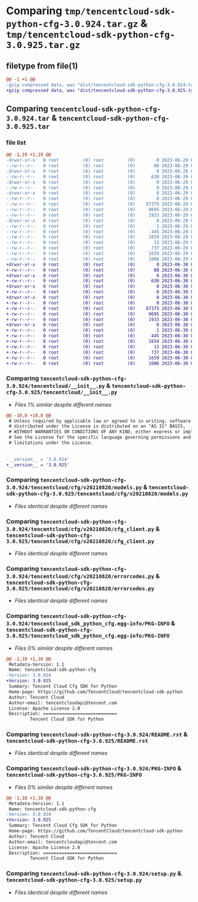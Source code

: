 # Comparing `tmp/tencentcloud-sdk-python-cfg-3.0.924.tar.gz` & `tmp/tencentcloud-sdk-python-cfg-3.0.925.tar.gz`

## filetype from file(1)

```diff
@@ -1 +1 @@
-gzip compressed data, was "dist/tencentcloud-sdk-python-cfg-3.0.924.tar", last modified: Thu Jun 29 00:26:19 2023, max compression
+gzip compressed data, was "dist/tencentcloud-sdk-python-cfg-3.0.925.tar", last modified: Fri Jun 30 02:02:50 2023, max compression
```

## Comparing `tencentcloud-sdk-python-cfg-3.0.924.tar` & `tencentcloud-sdk-python-cfg-3.0.925.tar`

### file list

```diff
@@ -1,19 +1,19 @@
-drwxr-xr-x   0 root         (0) root         (0)        0 2023-06-29 00:26:19.000000 tencentcloud-sdk-python-cfg-3.0.924/
--rw-r--r--   0 root         (0) root         (0)       88 2023-06-29 00:26:19.000000 tencentcloud-sdk-python-cfg-3.0.924/setup.cfg
-drwxr-xr-x   0 root         (0) root         (0)        0 2023-06-29 00:26:19.000000 tencentcloud-sdk-python-cfg-3.0.924/tencentcloud/
--rw-r--r--   0 root         (0) root         (0)      630 2023-06-29 00:26:19.000000 tencentcloud-sdk-python-cfg-3.0.924/tencentcloud/__init__.py
-drwxr-xr-x   0 root         (0) root         (0)        0 2023-06-29 00:26:19.000000 tencentcloud-sdk-python-cfg-3.0.924/tencentcloud/cfg/
--rw-r--r--   0 root         (0) root         (0)        0 2023-06-29 00:26:19.000000 tencentcloud-sdk-python-cfg-3.0.924/tencentcloud/cfg/__init__.py
-drwxr-xr-x   0 root         (0) root         (0)        0 2023-06-29 00:26:19.000000 tencentcloud-sdk-python-cfg-3.0.924/tencentcloud/cfg/v20210820/
--rw-r--r--   0 root         (0) root         (0)        0 2023-06-29 00:26:19.000000 tencentcloud-sdk-python-cfg-3.0.924/tencentcloud/cfg/v20210820/__init__.py
--rw-r--r--   0 root         (0) root         (0)    67375 2023-06-29 00:26:19.000000 tencentcloud-sdk-python-cfg-3.0.924/tencentcloud/cfg/v20210820/models.py
--rw-r--r--   0 root         (0) root         (0)     9695 2023-06-29 00:26:19.000000 tencentcloud-sdk-python-cfg-3.0.924/tencentcloud/cfg/v20210820/cfg_client.py
--rw-r--r--   0 root         (0) root         (0)     1933 2023-06-29 00:26:19.000000 tencentcloud-sdk-python-cfg-3.0.924/tencentcloud/cfg/v20210820/errorcodes.py
-drwxr-xr-x   0 root         (0) root         (0)        0 2023-06-29 00:26:19.000000 tencentcloud-sdk-python-cfg-3.0.924/tencentcloud_sdk_python_cfg.egg-info/
--rw-r--r--   0 root         (0) root         (0)        1 2023-06-29 00:26:19.000000 tencentcloud-sdk-python-cfg-3.0.924/tencentcloud_sdk_python_cfg.egg-info/dependency_links.txt
--rw-r--r--   0 root         (0) root         (0)      445 2023-06-29 00:26:19.000000 tencentcloud-sdk-python-cfg-3.0.924/tencentcloud_sdk_python_cfg.egg-info/SOURCES.txt
--rw-r--r--   0 root         (0) root         (0)     1659 2023-06-29 00:26:19.000000 tencentcloud-sdk-python-cfg-3.0.924/tencentcloud_sdk_python_cfg.egg-info/PKG-INFO
--rw-r--r--   0 root         (0) root         (0)       13 2023-06-29 00:26:19.000000 tencentcloud-sdk-python-cfg-3.0.924/tencentcloud_sdk_python_cfg.egg-info/top_level.txt
--rw-r--r--   0 root         (0) root         (0)      737 2023-06-29 00:26:19.000000 tencentcloud-sdk-python-cfg-3.0.924/README.rst
--rw-r--r--   0 root         (0) root         (0)     1659 2023-06-29 00:26:19.000000 tencentcloud-sdk-python-cfg-3.0.924/PKG-INFO
--rw-r--r--   0 root         (0) root         (0)     1006 2023-06-29 00:26:19.000000 tencentcloud-sdk-python-cfg-3.0.924/setup.py
+drwxr-xr-x   0 root         (0) root         (0)        0 2023-06-30 02:02:50.000000 tencentcloud-sdk-python-cfg-3.0.925/
+-rw-r--r--   0 root         (0) root         (0)       88 2023-06-30 02:02:50.000000 tencentcloud-sdk-python-cfg-3.0.925/setup.cfg
+drwxr-xr-x   0 root         (0) root         (0)        0 2023-06-30 02:02:50.000000 tencentcloud-sdk-python-cfg-3.0.925/tencentcloud/
+-rw-r--r--   0 root         (0) root         (0)      630 2023-06-30 02:02:50.000000 tencentcloud-sdk-python-cfg-3.0.925/tencentcloud/__init__.py
+drwxr-xr-x   0 root         (0) root         (0)        0 2023-06-30 02:02:50.000000 tencentcloud-sdk-python-cfg-3.0.925/tencentcloud/cfg/
+-rw-r--r--   0 root         (0) root         (0)        0 2023-06-30 02:02:50.000000 tencentcloud-sdk-python-cfg-3.0.925/tencentcloud/cfg/__init__.py
+drwxr-xr-x   0 root         (0) root         (0)        0 2023-06-30 02:02:50.000000 tencentcloud-sdk-python-cfg-3.0.925/tencentcloud/cfg/v20210820/
+-rw-r--r--   0 root         (0) root         (0)        0 2023-06-30 02:02:50.000000 tencentcloud-sdk-python-cfg-3.0.925/tencentcloud/cfg/v20210820/__init__.py
+-rw-r--r--   0 root         (0) root         (0)    67375 2023-06-30 02:02:50.000000 tencentcloud-sdk-python-cfg-3.0.925/tencentcloud/cfg/v20210820/models.py
+-rw-r--r--   0 root         (0) root         (0)     9695 2023-06-30 02:02:50.000000 tencentcloud-sdk-python-cfg-3.0.925/tencentcloud/cfg/v20210820/cfg_client.py
+-rw-r--r--   0 root         (0) root         (0)     1933 2023-06-30 02:02:50.000000 tencentcloud-sdk-python-cfg-3.0.925/tencentcloud/cfg/v20210820/errorcodes.py
+drwxr-xr-x   0 root         (0) root         (0)        0 2023-06-30 02:02:50.000000 tencentcloud-sdk-python-cfg-3.0.925/tencentcloud_sdk_python_cfg.egg-info/
+-rw-r--r--   0 root         (0) root         (0)        1 2023-06-30 02:02:50.000000 tencentcloud-sdk-python-cfg-3.0.925/tencentcloud_sdk_python_cfg.egg-info/dependency_links.txt
+-rw-r--r--   0 root         (0) root         (0)      445 2023-06-30 02:02:50.000000 tencentcloud-sdk-python-cfg-3.0.925/tencentcloud_sdk_python_cfg.egg-info/SOURCES.txt
+-rw-r--r--   0 root         (0) root         (0)     1659 2023-06-30 02:02:50.000000 tencentcloud-sdk-python-cfg-3.0.925/tencentcloud_sdk_python_cfg.egg-info/PKG-INFO
+-rw-r--r--   0 root         (0) root         (0)       13 2023-06-30 02:02:50.000000 tencentcloud-sdk-python-cfg-3.0.925/tencentcloud_sdk_python_cfg.egg-info/top_level.txt
+-rw-r--r--   0 root         (0) root         (0)      737 2023-06-30 02:02:50.000000 tencentcloud-sdk-python-cfg-3.0.925/README.rst
+-rw-r--r--   0 root         (0) root         (0)     1659 2023-06-30 02:02:50.000000 tencentcloud-sdk-python-cfg-3.0.925/PKG-INFO
+-rw-r--r--   0 root         (0) root         (0)     1006 2023-06-30 02:02:50.000000 tencentcloud-sdk-python-cfg-3.0.925/setup.py
```

### Comparing `tencentcloud-sdk-python-cfg-3.0.924/tencentcloud/__init__.py` & `tencentcloud-sdk-python-cfg-3.0.925/tencentcloud/__init__.py`

 * *Files 1% similar despite different names*

```diff
@@ -10,8 +10,8 @@
 # Unless required by applicable law or agreed to in writing, software
 # distributed under the License is distributed on an "AS IS" BASIS,
 # WITHOUT WARRANTIES OR CONDITIONS OF ANY KIND, either express or implied.
 # See the License for the specific language governing permissions and
 # limitations under the License.
 
 
-__version__ = '3.0.924'
+__version__ = '3.0.925'
```

### Comparing `tencentcloud-sdk-python-cfg-3.0.924/tencentcloud/cfg/v20210820/models.py` & `tencentcloud-sdk-python-cfg-3.0.925/tencentcloud/cfg/v20210820/models.py`

 * *Files identical despite different names*

### Comparing `tencentcloud-sdk-python-cfg-3.0.924/tencentcloud/cfg/v20210820/cfg_client.py` & `tencentcloud-sdk-python-cfg-3.0.925/tencentcloud/cfg/v20210820/cfg_client.py`

 * *Files identical despite different names*

### Comparing `tencentcloud-sdk-python-cfg-3.0.924/tencentcloud/cfg/v20210820/errorcodes.py` & `tencentcloud-sdk-python-cfg-3.0.925/tencentcloud/cfg/v20210820/errorcodes.py`

 * *Files identical despite different names*

### Comparing `tencentcloud-sdk-python-cfg-3.0.924/tencentcloud_sdk_python_cfg.egg-info/PKG-INFO` & `tencentcloud-sdk-python-cfg-3.0.925/tencentcloud_sdk_python_cfg.egg-info/PKG-INFO`

 * *Files 0% similar despite different names*

```diff
@@ -1,10 +1,10 @@
 Metadata-Version: 1.1
 Name: tencentcloud-sdk-python-cfg
-Version: 3.0.924
+Version: 3.0.925
 Summary: Tencent Cloud Cfg SDK for Python
 Home-page: https://github.com/TencentCloud/tencentcloud-sdk-python
 Author: Tencent Cloud
 Author-email: tencentcloudapi@tencent.com
 License: Apache License 2.0
 Description: ============================
         Tencent Cloud SDK for Python
```

### Comparing `tencentcloud-sdk-python-cfg-3.0.924/README.rst` & `tencentcloud-sdk-python-cfg-3.0.925/README.rst`

 * *Files identical despite different names*

### Comparing `tencentcloud-sdk-python-cfg-3.0.924/PKG-INFO` & `tencentcloud-sdk-python-cfg-3.0.925/PKG-INFO`

 * *Files 0% similar despite different names*

```diff
@@ -1,10 +1,10 @@
 Metadata-Version: 1.1
 Name: tencentcloud-sdk-python-cfg
-Version: 3.0.924
+Version: 3.0.925
 Summary: Tencent Cloud Cfg SDK for Python
 Home-page: https://github.com/TencentCloud/tencentcloud-sdk-python
 Author: Tencent Cloud
 Author-email: tencentcloudapi@tencent.com
 License: Apache License 2.0
 Description: ============================
         Tencent Cloud SDK for Python
```

### Comparing `tencentcloud-sdk-python-cfg-3.0.924/setup.py` & `tencentcloud-sdk-python-cfg-3.0.925/setup.py`

 * *Files identical despite different names*

